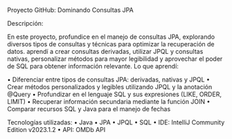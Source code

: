 Proyecto GitHub: Dominando Consultas JPA

Descripción:

En este proyecto, profundice en el manejo de consultas JPA, explorando diversos tipos de consultas y técnicas para optimizar la recuperación de datos. aprendí a crear consultas derivadas, utilizar JPQL y consultas nativas, personalizar métodos para mayor legibilidad y aprovechar el poder de SQL para obtener información relevante.
Lo que aprendí:

•	Diferenciar entre tipos de consultas JPA: derivadas, nativas y JPQL
•	Crear métodos personalizados y legibles utilizando JPQL y la anotación @Query
•	Profundizar en el lenguaje SQL y sus expresiones (LIKE, ORDER, LIMIT)
•	Recuperar información secundaria mediante la función JOIN
•	Comparar recursos SQL y Java para el manejo de fechas


Tecnologías utilizadas:
•	Java
•	JPA
•	JPQL
•	SQL
•	IDE: IntelliJ Community Edition v2023.1.2
•	API: OMDb API
